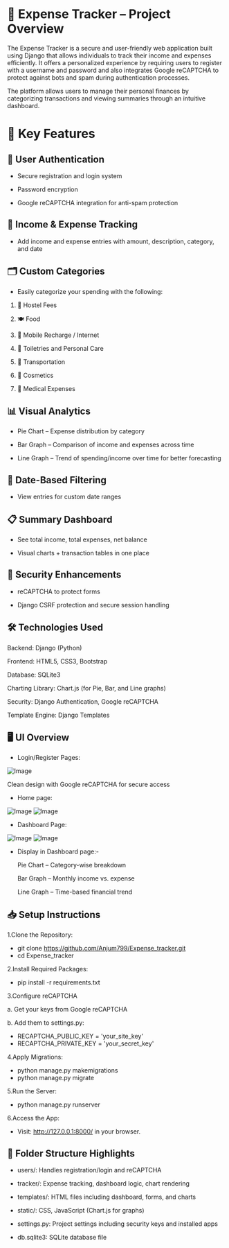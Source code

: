 # 💼 Expense Tracker – Project Overview

The Expense Tracker is a secure and user-friendly web application built using Django that allows individuals to track their income and expenses efficiently. It offers a personalized experience by requiring users to register with a username and password and also integrates Google reCAPTCHA to protect against bots and spam during authentication processes.

The platform allows users to manage their personal finances by categorizing transactions and viewing summaries through an intuitive dashboard.
# 🚀 Key Features
## 🔐 User Authentication

- Secure registration and login system

- Password encryption

- Google reCAPTCHA integration for anti-spam protection

## 🧾 Income & Expense Tracking

- Add income and expense entries with amount, description, category, and date

## 🗂️ Custom Categories

- Easily categorize your spending with the following:

1. 🏨 Hostel Fees

2. 🍽️ Food

3. 📱 Mobile Recharge / Internet

4. 🧼 Toiletries and Personal Care

5. 🚌 Transportation

6. 💄 Cosmetics

7. 💊 Medical Expenses

## 📊 Visual Analytics

* Pie Chart – Expense distribution by category

* Bar Graph – Comparison of income and expenses across time

* Line Graph – Trend of spending/income over time for better forecasting

## 📅 Date-Based Filtering

- View entries for custom date ranges

## 📋 Summary Dashboard

- See total income, total expenses, net balance

- Visual charts + transaction tables in one place

## 🧠 Security Enhancements

- reCAPTCHA to protect forms

- Django CSRF protection and secure session handling

## 🛠 Technologies Used
Backend: Django (Python)

Frontend: HTML5, CSS3, Bootstrap

Database: SQLite3

Charting Library: Chart.js (for Pie, Bar, and Line graphs)

Security: Django Authentication, Google reCAPTCHA

Template Engine: Django Templates

## 🖥️ UI Overview
- Login/Register Pages:

  
![Image](https://github.com/user-attachments/assets/c9397a2a-5bbe-44c8-94b9-aa0f01d863dd)

 Clean design with Google reCAPTCHA for secure access
- Home page:
  
![Image](https://github.com/user-attachments/assets/c386271b-edf4-4a08-a586-3b5ef68e6392)
![Image](https://github.com/user-attachments/assets/4cf98547-65c9-4193-b0b3-fc4bbb789e96)

- Dashboard Page:
  
![Image](https://github.com/user-attachments/assets/5ff5753b-c3d8-4c9b-af08-ab7efa75f3be)
![Image](https://github.com/user-attachments/assets/30b215bf-bb3e-49bf-b9b5-caca3f7beac2)

- Display in Dashboard page:-
  
  Pie Chart – Category-wise breakdown

  Bar Graph – Monthly income vs. expense

  Line Graph – Time-based financial trend

## 📥 Setup Instructions

1.Clone the Repository:
- git clone https://github.com/Anjum799/Expense_tracker.git
- cd Expense_tracker
  
2.Install Required Packages:
- pip install -r requirements.txt
  
3.Configure reCAPTCHA

  a.  Get your keys from Google reCAPTCHA
 
  b.  Add them to settings.py:
 
- RECAPTCHA_PUBLIC_KEY = 'your_site_key'
- RECAPTCHA_PRIVATE_KEY = 'your_secret_key'
  
4.Apply Migrations:
- python manage.py makemigrations
- python manage.py migrate

5.Run the Server:
- python manage.py runserver

6.Access the App:
- Visit: http://127.0.0.1:8000/ in your browser.

## 📁 Folder Structure Highlights

- users/: Handles registration/login and reCAPTCHA

- tracker/: Expense tracking, dashboard logic, chart rendering

- templates/: HTML files including dashboard, forms, and charts

- static/: CSS, JavaScript (Chart.js for graphs)

- settings.py: Project settings including security keys and installed apps

- db.sqlite3: SQLite database file







  

 
